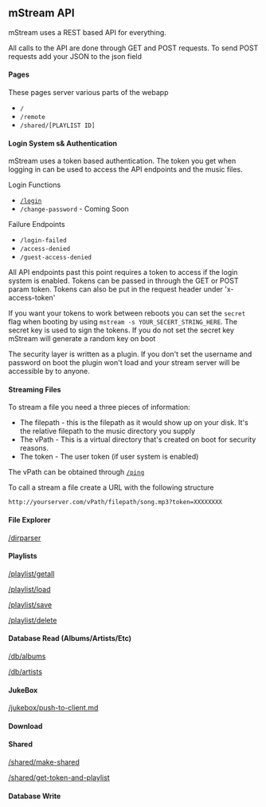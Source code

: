 ## mStream API

mStream uses a REST based API for everything.  

All calls to the API are done through GET and POST requests.  To send POST requests add your JSON to the json field

#### Pages

These pages server various parts of the webapp

* `/`
* `/remote`
* `/shared/[PLAYLIST ID]`

#### Login System s& Authentication

mStream uses a token based authentication.  The token you get when logging in can be used to access the API endpoints and the music files.

Login Functions
* [`/login`](API/login.md)
* `/change-password` - Coming Soon

Failure Endpoints
* `/login-failed`
* `/access-denied`
* `/guest-access-denied`

All API endpoints past this point requires a token to access if the login system is enabled.  Tokens can be passed in through the GET or POST param token.  Tokens can also be put in the request header under 'x-access-token'

If you want your tokens to work between reboots you can set the `secret` flag when booting by using `mstream -s YOUR_SECERT_STRING_HERE`.  The secret key is used to sign the tokens. If you do not set the secret key mStream will generate a random key on boot

The security layer is written as a plugin.  If you don't set the username and password on boot the plugin won't load and your stream server will be accessible by to anyone.

#### Streaming Files

To stream a file you need a three pieces  of information:
- The filepath - this is the filepath as it would show up on your disk.  It's the relative filepath to the music directory  you supply
- The vPath - This is a virtual directory that's created on boot for security reasons.  
- The token - The user token (if user system is enabled)

The vPath can be obtained through [`/ping`](API/ping.md)

To call a stream a file create a URL with the following structure
```
http://yourserver.com/vPath/filepath/song.mp3?token=XXXXXXXX
```


#### File Explorer

[/dirparser](API/dirparser.md)

#### Playlists

[/playlist/getall](API/playlist_getall.md)

[/playlist/load](API/playlist_load.md)

[/playlist/save](API/playlist_save.md)

[/playlist/delete](API/playlist_delete.md)

#### Database Read (Albums/Artists/Etc)

[/db/albums](API/db_albums.md)

[/db/artists](API/db_artists.md)

#### JukeBox

[/jukebox/push-to-client.md](API/jukebox_push-to-client.md)

#### Download

#### Shared

[/shared/make-shared](API/shared_make-shared.md)

[/shared/get-token-and-playlist](API/shared_get-token-and-playlist.md)

#### Database Write
